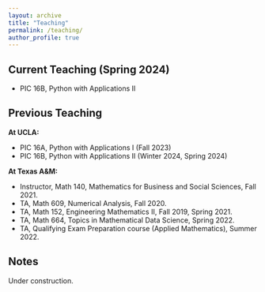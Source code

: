 ```yaml
---
layout: archive
title: "Teaching"
permalink: /teaching/
author_profile: true
---
```


## Current Teaching (Spring 2024) ##
* PIC 16B, Python with Applications II

## Previous Teaching ##

**At UCLA:**
* PIC 16A, Python with Applications I (Fall 2023)
* PIC 16B, Python with Applications II (Winter 2024, Spring 2024)

**At Texas A&M:**
* Instructor, Math 140, Mathematics for Business and Social Sciences, Fall 2021.
* TA, Math 609,  Numerical Analysis, Fall 2020. 
* TA, Math 152, Engineering Mathematics II, Fall 2019, Spring 2021.
* TA, Math 664, Topics in Mathematical Data Science, Spring 2022.
* TA, Qualifying Exam Preparation course (Applied Mathematics), Summer 2022.
<!---[Past Qual Problem Set](https://www.math.tamu.edu/graduate/phd/quals.html) and my handwritten [Solutions](https://github.com/liaochunyang/liaochunyang.github.io/tree/gh-pages/_teaching/Applied_Qual)--->

<!---Grader:
* Math 152, Engineering Mathematics II, Summer 2019
* Math 401, Advanced Engineering Mathematics, Spring 2019
* Math 602, Methods and Applications of Partial Differential Equations, Fall 2018
* Math 677, Mathematical Foundations for Data Science, Fall 2022, Spring 2023--->

## Notes ##

Under construction.

